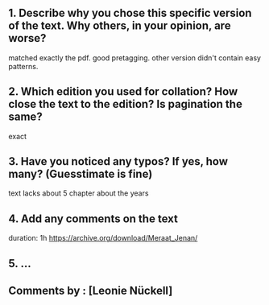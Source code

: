 ## 1. Describe why you chose this specific version of the text. Why others, in your opinion, are worse?

matched exactly the pdf. good pretagging. other version didn't contain easy patterns.
## 2. Which edition you used for collation? How close the text to the edition? Is pagination the same?

exact

## 3. Have you noticed any typos? If yes, how many? (Guesstimate is fine)

text lacks about 5 chapter about the years
## 4. Add any comments on the text

duration: 1h
https://archive.org/download/Meraat_Jenan/
## 5. ...

## Comments by : [Leonie Nückell]
